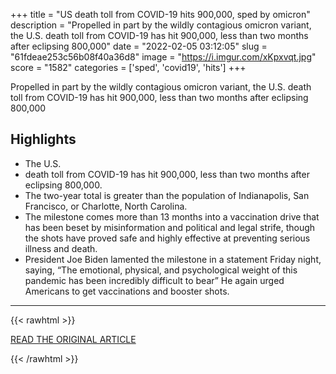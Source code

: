 +++
title = "US death toll from COVID-19 hits 900,000, sped by omicron"
description = "Propelled in part by the wildly contagious omicron variant, the U.S. death toll from COVID-19 has hit 900,000, less than two months after eclipsing 800,000"
date = "2022-02-05 03:12:05"
slug = "61fdeae253c56b08f40a36d8"
image = "https://i.imgur.com/xKpxvqt.jpg"
score = "1582"
categories = ['sped', 'covid19', 'hits']
+++

Propelled in part by the wildly contagious omicron variant, the U.S. death toll from COVID-19 has hit 900,000, less than two months after eclipsing 800,000

## Highlights

- The U.S.
- death toll from COVID-19 has hit 900,000, less than two months after eclipsing 800,000.
- The two-year total is greater than the population of Indianapolis, San Francisco, or Charlotte, North Carolina.
- The milestone comes more than 13 months into a vaccination drive that has been beset by misinformation and political and legal strife, though the shots have proved safe and highly effective at preventing serious illness and death.
- President Joe Biden lamented the milestone in a statement Friday night, saying, “The emotional, physical, and psychological weight of this pandemic has been incredibly difficult to bear” He again urged Americans to get vaccinations and booster shots.

---

{{< rawhtml >}}
  <p class="article-category">
    <a target="_blank" href="https://abcnews.go.com/Health/wireStory/covid-falling-49-50-states-deaths-900000-82675635">READ THE ORIGINAL ARTICLE</a>
  </p>
{{< /rawhtml >}}
